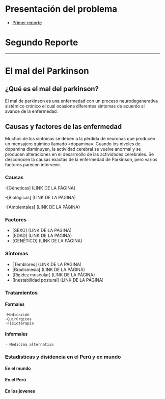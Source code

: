 # Presentación del problema
- [Primer reporte](https://ruizmedranoj.wixsite.com/grupo11)
# Segundo Reporte
---------

# El mal del Parkinson
##  ¿Qué es el mal del parkinson?
El mal de parkinson  es una enfermedad  con un proceso neurodegenerativa sistémico crónico el cual ocasiona diferentes sintomas de acuerdo al avance de la enfermedad.
## Causas y factores  de las enfermedad
Muchos de los síntomas se deben a la pérdida de neuronas que producen un mensajero químico llamado «dopamina». Cuando los niveles de dopamina disminuyen, la actividad cerebral se vuelve anormal y se producen alteraciones en el desarroollo de las actividades cerebrales. Se desconocen la causas exactas  de la enfermedad de Parkinson, pero varios factores parecen intervenir.
### Causas

 -[Géneticas] (LINK DE LA PÁGINA)
 
 -[Biológicas] (LINK DE LA PÁGINA)
 
 -[Ambientales] (LINK DE LA PÁGINA)
 ### Factores 
 
  - [SEXO] (LINK DE LA PÁGINA)
  - [EDAD] (LINK DE LA PÁGINA)
  - [GENÉTICO] (LINK DE LA PÁGINA)
 ### Síntomas 
 - [Temblores] (LINK DE LA PÁGINA)
 - [Bradicinesia] (LINK DE LA PÁGINA)
 - [Rigidez muscular] (LINK DE LA PÁGINA)
 - [Inestabilidad postural] (LINK DE LA PÁGINA)
 ### Tratamientos 
  #### Formales
    -Medicación
    -Quirúrgicos
    -Fisioterapia
  #### Informales
    - Medicina alternativa
 ### Estadísticas y disidencia en el Perú  y en  mundo   
 
  #### En el mundo
  
  #### En el Perú
  
  #### En los jovenes
    
  
 
 
    
